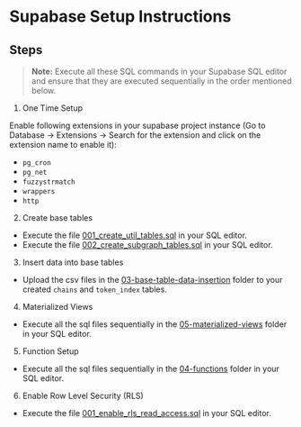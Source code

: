# Supabase Setup Instructions

## Steps

> **Note:** Execute all these SQL commands in your Supabase SQL editor and ensure that they are executed sequentially in the order mentioned below.

1. One Time Setup

Enable following extensions in your supabase project instance (Go to Database -> Extensions -> Search for the extension and click on the extension name to enable it):

- `pg_cron`
- `pg_net`
- `fuzzystrmatch`
- `wrappers`
- `http`

2. Create base tables

- Execute the file [001_create_util_tables.sql](./02-base-table-creation/001_create_util_tables.sql) in your SQL editor.
- Execute the file [002_create_subgraph_tables.sql](./02-base-table-creation/002_create_subgraph_tables.sql) in your SQL editor.

3. Insert data into base tables

- Upload the csv files in the [03-base-table-data-insertion](./03-base-table-data-insertion/) folder to your created `chains` and `token_index` tables.

4. Materialized Views

- Execute all the sql files sequentially in the [05-materialized-views](./05-materialized-views/) folder in your SQL editor.

5. Function Setup

- Execute all the sql files sequentially in the [04-functions](./04-functions/) folder in your SQL editor.

6. Enable Row Level Security (RLS)

- Execute the file [001_enable_rls_read_access.sql](./06-security/001_enable_rls_read_access.sql) in your SQL editor.
